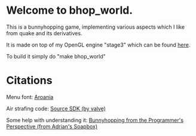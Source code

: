 # Welcome to bhop_world.

This is a bunnyhopping game, implementing various aspects which I like from quake and its derivatives.

It is made on top of my OpenGL engine "stage3" which can be found [here](https://github.com/andrewwellercs/stage3).

To build it simply do "make bhop_world"

# Citations

Menu font: [Aroania](https://fontlibrary.org/en/font/aroania-textfonts)

Air strafing code: [Source SDK (by valve)](https://github.com/ValveSoftware/source-sdk-2013)

Some help with understanding it: [Bunnyhopping from the Programmer's Perspective (from Adrian's Soapbox)](https://flafla2.github.io/2015/02/14/bunnyhop.html)

